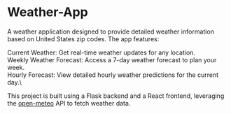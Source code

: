 # Weather-App

A weather application designed to provide detailed weather information based on United States zip codes. The app features:

Current Weather: Get real-time weather updates for any location.\
Weekly Weather Forecast: Access a 7-day weather forecast to plan your week.\
Hourly Forecast: View detailed hourly weather predictions for the current day.\

This project is built using a Flask backend and a React frontend, leveraging the [open-meteo](https://open-meteo.com/) API to fetch weather data.
